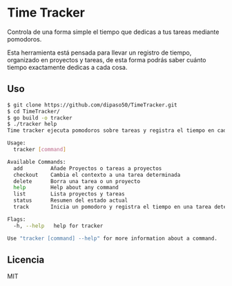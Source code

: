 # Time Tracker
Controla de una forma simple el tiempo que dedicas a tus tareas mediante pomodoros.

Esta herramienta está pensada para llevar un registro de tiempo, organizado en proyectos y tareas, de esta forma podrás saber cuánto tiempo exactamente dedicas a cada cosa.

## Uso

```bash
$ git clone https://github.com/dipaso50/TimeTracker.git
$ cd TimeTracker/
$ go build -o tracker
$ ./tracker help
Time tracker ejecuta pomodoros sobre tareas y registra el tiempo en cada una de ellas.

Usage:
  tracker [command]

Available Commands:
  add         Añade Proyectos o tareas a proyectos
  checkout    Cambia el contexto a una tarea determinada
  delete      Borra una tarea o un proyecto
  help        Help about any command
  list        Lista proyectos y tareas
  status      Resumen del estado actual
  track       Inicia un pomodoro y registra el tiempo en una tarea determinada

Flags:
  -h, --help   help for tracker

Use "tracker [command] --help" for more information about a command.

```


## Licencia
MIT 
